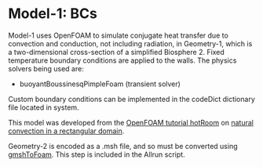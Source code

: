# Model-1: BCs
Model-1 uses OpenFOAM to simulate conjugate heat transfer due to convection and conduction, not including radiation, in Geometry-1, which is a two-dimensional cross-section of a simplified Biosphere 2. Fixed temperature boundary conditions are applied to the walls. The physics solvers being used are:
- buoyantBoussinesqPimpleFoam (transient solver)

Custom boundary conditions can be implemented in the codeDict dictionary file located in system.

This model was developed from the [OpenFOAM tutorial hotRoom](https://develop.openfoam.com/Development/openfoam/-/tree/master/tutorials/heatTransfer/buoyantBoussinesqPimpleFoam/hotRoom) on [natural convection in a rectangular domain](https://www.xsim.info/articles/OpenFOAM/en-US/tutorials/heatTransfer-buoyantBoussinesqPimpleFoam-hotRoom.html).

Geometry-2 is encoded as a .msh file, and so must be converted using [gmshToFoam](https://openfoamwiki.net/index.php/GmshToFoam). This step is included in the Allrun script.

